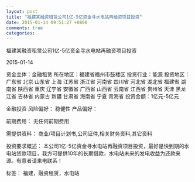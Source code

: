 ```yaml
---
layout: post
title: "福建某融资租赁公司1亿-5亿资金寻水电站再融资项目投资"
date: 2015-01-14 09:51:27 +0800
comments: true
categories: 
---
```

福建某融资租赁公司1亿-5亿资金寻水电站再融资项目投资



2015-01-14

资金主体：金融租赁
所在地区：福建省福州市鼓楼区
投资行业：能源
投资地区：广东省 北京 山东省 上海 江苏省 浙江省 河南省 四川省 河北省 湖北省 福建省 湖南省 陕西省 重庆 辽宁省 安徽省 广西省 山西省 云南省 江西省 贵州省 天津 黑龙江省 吉林省 内蒙古 新疆 甘肃省 海南省 宁夏 青海省
投资金额：1亿元-5亿元

金融投资
风险偏好：
                            稳健性 
                                                                                产品偏好：

前期费用：
无任何前期费用

需提供资料：
商业/项目计划书,公司证件,相关财务资料,其它资料

投资要求概述：
本公司1亿-5亿资金寻水电站再融资项目投资，最好是快到期的水电站贷款项目，我方可提供10年的长期借款，水电站未来的发电收益为还款来源。有意者请来电联系！

标签：
福建，融资租赁，水电站

